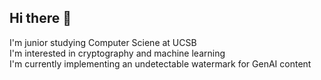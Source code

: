 ## Hi there 👋

I'm junior studying Computer Sciene at UCSB <br>
I'm interested in cryptography and machine learning <br>
I'm currently implementing an undetectable watermark for GenAI content <br>
